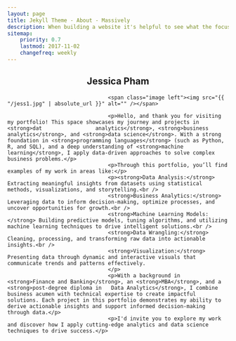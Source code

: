 ```yaml
---
layout: page
title: Jekyll Theme - About - Massively
description: When building a website it's helpful to see what the focus of your site is. This page is an example of how to show a website's focus.
sitemap:
    priority: 0.7
    lastmod: 2017-11-02
    changefreq: weekly
---
```


<h2 style="text-align: center;">Jessica Pham</h2>								



                                    <span class="image left"><img src="{{ "/jess1.jpg" | absolute_url }}" alt="" /></span>

                                    <p>Hello, and thank you for visiting my portfolio! This space showcases my journey and projects in <strong>dat                 analytics</strong>, <strong>business analytics</strong>, and <strong>data science</strong>. With a strong foundation in <strong>programming languages</strong> (such as Python, R, and SQL), and a deep understanding of <strong>machine learning</strong>, I apply data-driven approaches to solve complex business problems.</p>
  								    <p>Through this portfolio, you’ll find examples of my work in areas like:</p>
    								<p><strong>Data Analysis:</strong> Extracting meaningful insights from datasets using statistical methods, visualizations, and storytelling.<br />
    								<strong>Business Analytics:</strong> Leveraging data to inform decision-making, optimize processes, and uncover opportunities for growth.<br />
    								<strong>Machine Learning Models:</strong> Building predictive models, tuning algorithms, and utilizing machine learning techniques to drive intelligent solutions.<br />
    								<strong>Data Wrangling:</strong> Cleaning, processing, and transforming raw data into actionable insights.<br />
    								<strong>Visualization:</strong> Presenting data through dynamic and interactive visuals that communicate trends and patterns effectively.
  								    </p>
  								    <p>With a background in <strong>Finance and Banking</strong>, an <strong>MBA</strong>, and a <strong>post-degree diploma in   Data Analytics</strong>, I combine business acumen with technical expertise to create impactful solutions. Each project in this portfolio demonstrates my ability to derive actionable insights and support informed decision-making through data.</p>
  								    <p>I'd invite you to explore my work and discover how I apply cutting-edge analytics and data science techniques to drive success.</p>	



